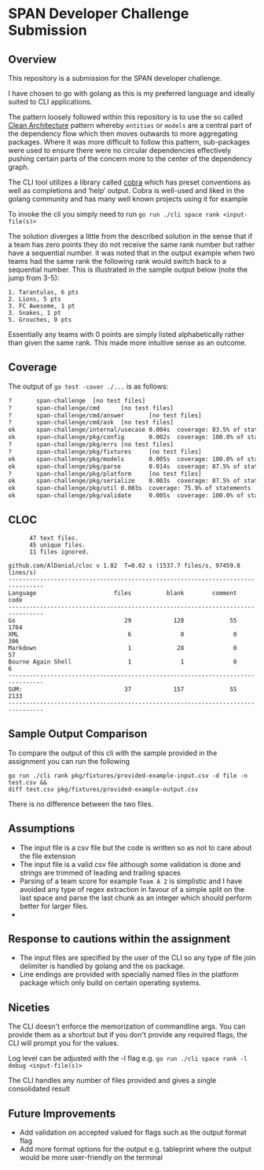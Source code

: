# SPAN Developer Challenge Submission

## Overview

This repository is a submission for the SPAN developer challenge.

I have chosen to go with golang as this is my preferred language and ideally suited to CLI applications.

The pattern loosely followed within this repository is to use the so called [Clean Architecture](https://blog.cleancoder.com/uncle-bob/2012/08/13/the-clean-architecture.html) pattern whereby `entities` or `models` are a central part of the dependency flow which then moves outwards to more aggregating packages. Where it was more difficult to follow this pattern, sub-packages were used to ensure there were no circular dependencies effectively pushing certain parts of the concern more to the center of the dependency graph.

The CLI tool utilizes a library called [cobra](https://github.com/spf13/cobra) which has preset conventions as well as completions and ‘help’ output. Cobra is well-used and liked in the golang community and has many well known projects using it for example 

To invoke the cli you simply need to run `go run ./cli space rank <input-file(s)>`

The solution diverges a little from the described solution in the sense that if a team has zero points they do not receive the same rank number but rather have a sequential number. it was noted that in the output example when two teams had the same rank the following rank would switch back to a  sequential number. This is illustrated in the sample output below (note the jump from 3-5):

```csv
1. Tarantulas, 6 pts
2. Lions, 5 pts
3. FC Awesome, 1 pt
3. Snakes, 1 pt
5. Grouches, 0 pts
```

Essentially any teams with 0 points are simply listed alphabetically rather than given the same rank. This made more intuitive sense as an outcome.

## Coverage

The output of `go test -cover ./...` is as follows:

```bash
?       span-challenge  [no test files]
?       span-challenge/cmd      [no test files]
?       span-challenge/cmd/answer       [no test files]
?       span-challenge/cmd/ask  [no test files]
ok      span-challenge/internal/usecase 0.004s  coverage: 83.5% of statements
ok      span-challenge/pkg/config       0.002s  coverage: 100.0% of statements
?       span-challenge/pkg/errs [no test files]
?       span-challenge/pkg/fixtures     [no test files]
ok      span-challenge/pkg/models       0.005s  coverage: 100.0% of statements
ok      span-challenge/pkg/parse        0.014s  coverage: 87.5% of statements
?       span-challenge/pkg/platform     [no test files]
ok      span-challenge/pkg/serialize    0.003s  coverage: 87.5% of statements
ok      span-challenge/pkg/util 0.003s  coverage: 75.9% of statements
ok      span-challenge/pkg/validate     0.005s  coverage: 100.0% of statements

```

## CLOC
```shell
      47 text files.
      45 unique files.                              
      11 files ignored.

github.com/AlDanial/cloc v 1.82  T=0.02 s (1537.7 files/s, 97459.8 lines/s)
--------------------------------------------------------------------------------
Language                      files          blank        comment           code
--------------------------------------------------------------------------------
Go                               29            128             55           1764
XML                               6              0              0            306
Markdown                          1             28              0             57
Bourne Again Shell                1              1              0              6
--------------------------------------------------------------------------------
SUM:                             37            157             55           2133
--------------------------------------------------------------------------------

```

## Sample Output Comparison

To compare the output of this cli with the sample provided in the assignment you can run the following

```shell
go run ./cli rank pkg/fixtures/provided-example-input.csv -d file -n test.csv &&
diff test.csv pkg/fixtures/provided-example-output.csv
```

There is no difference between the two files.

## Assumptions

- The input file is a csv file but the code is written so as not to care about the file extension
- The input file is a valid csv file although some validation is done and strings are trimmed of leading and trailing spaces
- Parsing of a team score for example `Team A 2` is simplistic and I have avoided any type of regex extraction in favour of a simple split on the last space and parse the last chunk as an integer which should perform better for larger files.
- 
## Response to cautions within the assignment

- The input files are specified by the user of the CLI so any type of file join delimiter is handled by golang and the os package.
- Line endings are provided with specially named files in the platform package which only build on certain operating systems.

## Niceties

The CLI doesn't enforce the memorization of commandline args. You can provide them as a shortcut but if you don't provide any required flags, the CLI will prompt you for the values.

Log level can be adjusted with the -l flag e.g. `go run ./cli space rank -l debug <input-file(s)>`

The CLI handles any number of files provided and gives a single consolidated result

## Future Improvements

- Add validation on accepted valued for flags such as the output format flag
- Add more format options for the output e.g. tableprint where the output would be more user-friendly on the terminal
